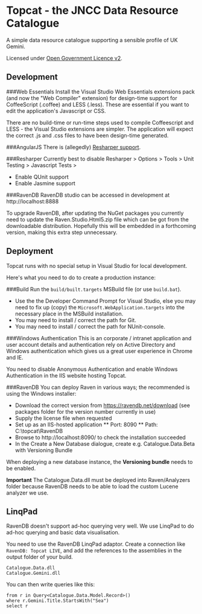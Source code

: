 
Topcat - the JNCC Data Resource Catalogue
====================================

A simple data resource catalogue supporting a sensible profile of UK Gemini.

Licensed under [Open Government Licence v2](http://www.nationalarchives.gov.uk/doc/open-government-licence/version/2/).

Development
-----------

###Web Essentials
Install the Visual Studio Web Essentials extensions pack (and now the "Web Compiler" extension) for design-time support for CoffeeScript (.coffee) and LESS (.less). These are essential if you want to edit the application's Javascript or CSS.

There are no build-time or run-time steps used to compile Coffeescript and LESS - the Visual Studio extensions are simpler.
The application will expect the correct .js and .css files to have been design-time generated.

###AngularJS
There is (allegedly) [Resharper support](http://blogs.jetbrains.com/dotnet/2013/02/angularjs-support-for-resharper/).

###Resharper
Currently best to disable Resharper > Options > Tools > Unit Testing > Javascript Tests > 
* Enable QUnit support
* Enable Jasmine support

###RavenDB
RavenDB studio can be accessed in development at http://localhost:8888

To upgrade RavenDB, after updating the NuGet packages you currently need to update the Raven.Studio.Html5.zip file which can be got from the downloadable distribution.
Hopefully this will be embedded in a forthcoming version, making this extra step unnecessary.

Deployment
----------

Topcat runs with no special setup in Visual Studio for local development.

Here's what you need to do to create a production instance:

###Build
Run the `build/built.targets` MSBuild file (or use `build.bat`).
* Use the the Developer Command Prompt for Visual Studio, else you may need to fix up (copy) the `Microsoft.WebApplication.targets` into the necessary place in the MSBuild installation.
* You may need to install / correct the path for Git.
* You may need to install / correct the path for NUnit-console.

###Windows Authentication
This is an corporate / intranet application and user account details and authentication rely on
Active Directory and Windows authentication which gives us a great user experience in Chrome and IE.

You need to disable Anonymous Authentication and enable Windows Authentication in the IIS website hosting Topcat.

###RavenDB
You can deploy Raven in various ways; the recommended is using the Windows installer:

* Download the correct version from https://ravendb.net/download (see packages folder for the version number currently in use) 
* Supply the license file when requested
* Set up as an IIS-hosted application
** Port: 8090
** Path: C:\topcat\RavenDB
* Browse to http://localhost:8090/ to check the installation succeeded
* In the Create a New Database dialogue, create e.g. Catalogue.Data.Beta with Versioning Bundle

When deploying a new database instance, the **Versioning bundle** needs to be enabled.

**Important** The Catalogue.Data.dll must be deployed into Raven/Analyzers folder because RavenDB needs to be able to load the custom Lucene analyzer we use.  

LinqPad
-------
RavenDB doesn't support ad-hoc querying very well. We use LinqPad to do ad-hoc querying and basic data visualisation. 

You need to use the RavenDB LinqPad adaptor. Create a connection like `RavenDB: Topcat LIVE`, and add the references to the assemblies in the output folder of your build.

    Catalogue.Data.dll
	Catalogue.Gemini.dll

You can then write queries like this:

    from r in Query<Catalogue.Data.Model.Record>()
    where r.Gemini.Title.StartsWith("Sea")
    select r
  
